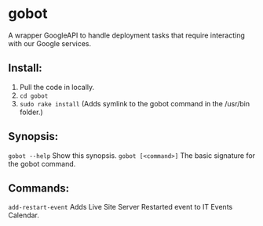gobot
=====

A wrapper GoogleAPI to handle deployment tasks that require interacting with our Google services.

Install:
--------
1. Pull the code in locally.
1. `cd gobot`
1. `sudo rake install` (Adds  symlink to the gobot command in the /usr/bin folder.)

Synopsis:
---------
`gobot --help`        Show this synopsis.
`gobot [<command>]`   The basic signature for the gobot command.

Commands:
---------
`add-restart-event`   Adds Live Site Server Restarted event to IT Events Calendar.
